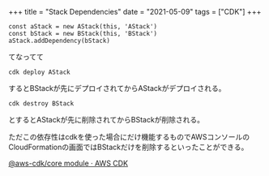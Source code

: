 +++
title = "Stack Dependencies"
date = "2021-05-09"
tags = ["CDK"]
+++

```
const aStack = new AStack(this, 'AStack') 
const bStack = new BStack(this, 'BStack')
aStack.addDependency(bStack)
```

てなってて

```
cdk deploy AStack
```

するとBStackが先にデプロイされてからAStackがデプロイされる。

```
cdk destroy BStack
```

とするとAStackが先に削除されてからBStackが削除される。

ただこの依存性はcdkを使った場合にだけ機能するものでAWSコンソールのCloudFormationの画面ではBStackだけを削除するといったことができる。

[@aws-cdk/core module · AWS CDK](https://docs.aws.amazon.com/cdk/api/latest/docs/core-readme.html)